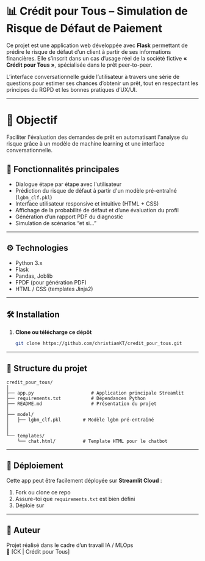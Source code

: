 # 📊 Crédit pour Tous – Simulation de Risque de Défaut de Paiement

Ce projet est une application web développée avec **Flask** permettant de prédire le risque de défaut d’un client à partir de ses informations financières. Elle s’inscrit dans un cas d’usage réel de la société fictive **« Crédit pour Tous »**, spécialisée dans le prêt peer-to-peer.

L’interface conversationnelle guide l’utilisateur à travers une série de questions pour estimer ses chances d’obtenir un prêt, tout en respectant les principes du RGPD et les bonnes pratiques d’UX/UI.

---

# 🎯 Objectif

Faciliter l'évaluation des demandes de prêt en automatisant l'analyse du risque grâce à un modèle de machine learning et une interface conversationnelle.

## 🧠 Fonctionnalités principales

- Dialogue étape par étape avec l'utilisateur
- Prédiction du risque de défaut à partir d'un modèle pré-entraîné (`lgbm_clf.pkl`)
- Interface utilisateur responsive et intuitive (HTML + CSS)
- Affichage de la probabilité de défaut et d’une évaluation du profil
- Génération d’un rapport PDF du diagnostic
- Simulation de scénarios “et si…”

---

## ⚙️ Technologies

- Python 3.x
- Flask
- Pandas, Joblib
- FPDF (pour génération PDF)
- HTML / CSS (templates Jinja2)

---

## 🛠️ Installation

1. **Clone ou télécharge ce dépôt**
   ```bash
   git clone https://github.com/christianKT/credit_pour_tous.git
---

## 📂 Structure du projet

```
credit_pour_tous/
│
├── app.py                     # Application principale Streamlit
├── requirements.txt           # Dépendances Python
├── README.md                  # Présentation du projet
│
├── model/
│   ├── lgbm_clf.pkl        # Modèle lgbm pré-entraîné
│
│
└── templates/
    └── chat.html/          # Template HTML pour le chatbot

```

---

## 🚀 Déploiement

Cette app peut être facilement déployée sur **Streamlit Cloud** :

1. Fork ou clone ce repo
2. Assure-toi que `requirements.txt` est bien défini
3. Déploie sur 

---

## 👤 Auteur

Projet réalisé dans le cadre d’un travail IA / MLOps  
🔗 [CK | Crédit pour Tous]